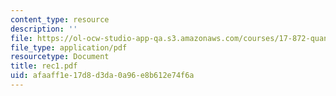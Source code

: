 ```yaml
---
content_type: resource
description: ''
file: https://ol-ocw-studio-app-qa.s3.amazonaws.com/courses/17-872-quantitative-research-in-political-science-and-public-policy-spring-2004/afaaff1e17d8d3da0a96e8b612e74f6a_rec1.pdf
file_type: application/pdf
resourcetype: Document
title: rec1.pdf
uid: afaaff1e-17d8-d3da-0a96-e8b612e74f6a
---
```

